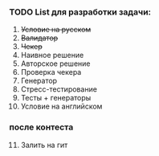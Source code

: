 ### **TODO List для разработки задачи:**

1. ~~Условие на русском~~ 
2. ~~Валидатор~~
3. ~~Чекер~~
4. Наивное решение
5. Авторское решение
6. Проверка чекера
7. Генератор
8. Стресс-тестирование
9. Тесты + генераторы
10. Условие на английском

### **после контеста**
11. Залить на гит
